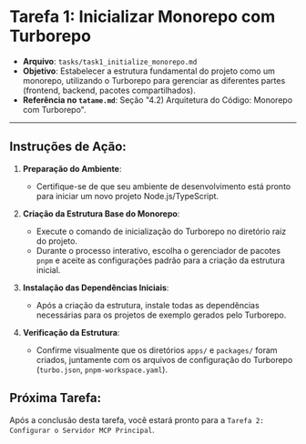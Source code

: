 # Tarefa 1: Inicializar Monorepo com Turborepo

*   **Arquivo**: `tasks/task1_initialize_monorepo.md`
*   **Objetivo**: Estabelecer a estrutura fundamental do projeto como um monorepo, utilizando o Turborepo para gerenciar as diferentes partes (frontend, backend, pacotes compartilhados).
*   **Referência no `tatame.md`**: Seção "4.2) Arquitetura do Código: Monorepo com Turborepo".

---

## Instruções de Ação:

1.  **Preparação do Ambiente**:
    *   Certifique-se de que seu ambiente de desenvolvimento está pronto para iniciar um novo projeto Node.js/TypeScript.

2.  **Criação da Estrutura Base do Monorepo**:
    *   Execute o comando de inicialização do Turborepo no diretório raiz do projeto.
    *   Durante o processo interativo, escolha o gerenciador de pacotes `pnpm` e aceite as configurações padrão para a criação da estrutura inicial.

3.  **Instalação das Dependências Iniciais**:
    *   Após a criação da estrutura, instale todas as dependências necessárias para os projetos de exemplo gerados pelo Turborepo.

4.  **Verificação da Estrutura**:
    *   Confirme visualmente que os diretórios `apps/` e `packages/` foram criados, juntamente com os arquivos de configuração do Turborepo (`turbo.json`, `pnpm-workspace.yaml`).

## Próxima Tarefa:

Após a conclusão desta tarefa, você estará pronto para a `Tarefa 2: Configurar o Servidor MCP Principal`.